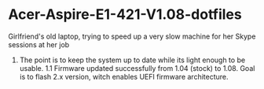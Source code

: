 # Acer-Aspire-E1-421-V1.08-dotfiles
Girlfriend's old laptop, trying to speed up a very slow machine for her Skype sessions at her job

1. The point is to keep the system up to date while its light enough to be usable. 
1.1 Firmware updated successfully from 1.04 (stock) to 1.08. Goal is to flash 2.x version, witch enables UEFI firmware architecture.

